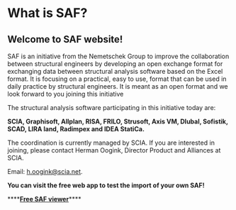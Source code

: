 # What is SAF?

## Welcome to SAF website!

SAF is an initiative from the Nemetschek Group to improve the collaboration between structural engineers by developing an open exchange format for exchanging data between structural analysis software based on the Excel format. It is focusing on a practical, easy to use, format that can be used in daily practice by structural engineers. It is meant as an open format and we look forward to you joining this initiative

The structural analysis software participating in this initiative today are:

**SCIA, Graphisoft, Allplan, RISA, FRILO, Strusoft, Axis VM, Dlubal, Sofistik, SCAD, LIRA land, Radimpex and IDEA StatiCa.**

The coordination is currently managed by SCIA. If you are interested in joining, please contact Herman Oogink, Director Product and Alliances at SCIA.

Email: h.oogink@scia.net.

 **You can visit the free web app to test the import of your own SAF!**

\*\*\*\*[**Free SAF viewer**](https://autoconverter.structuraltoolkit.com/en-GB/saf-viewer)\*\*\*\*

